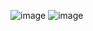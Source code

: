 ![image](https://github.com/karkir0003/ML-Specialization-Coursera/assets/54720987/33572106-ddef-4070-a01f-719b0b069ed2)
![image](https://github.com/karkir0003/ML-Specialization-Coursera/assets/54720987/2e713869-0acc-4019-9acc-9bb10ff8c1e4)
